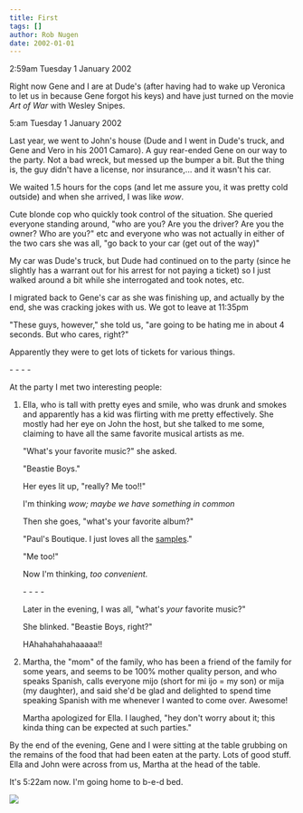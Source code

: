 ```yaml
---
title: First
tags: []
author: Rob Nugen
date: 2002-01-01
---
```


<p class=date>2:59am Tuesday 1 January 2002</p>

<p>Right now Gene and I are at Dude's (after having
had to wake up Veronica to let us in because Gene
forgot his keys) and have just turned on the movie
<em>Art of War</em> with Wesley Snipes.</p>

<p class=date>5:am Tuesday 1 January 2002</p>

<p>Last year, we went to John's house (Dude and I went
in Dude's truck, and Gene and Vero in his 2001
Camaro).  A guy rear-ended Gene on our way to the
party.  Not a bad wreck, but messed up the bumper a
bit.  But the thing is, the guy didn't have a license,
nor insurance,... and it wasn't his car.</p>

<p>We waited 1.5 hours for the cops (and let me assure
you, it was pretty cold outside) and when she arrived,
I was like <em>wow</em>.</p>

<p>Cute blonde cop who quickly took control of the
situation.  She queried everyone standing around, "who
are you?  Are you the driver?  Are you the owner?  Who
are you?" etc and everyone who was not actually in
either of the two cars she was all, "go back to your
car (get out of the way)"</p>

<p>My car was Dude's truck, but Dude had continued on
to the party (since he slightly has a warrant out for
his arrest for not paying a ticket) so I just walked
around a bit while she interrogated and took notes,
etc.</p>

<p>I migrated back to Gene's car as she was finishing
up, and actually by the end, she was cracking jokes
with us.  We got to leave at 11:35pm</p>

<p>"These guys, however," she told us, "are going to
be hating me in about 4 seconds.  But who cares,
right?"</p>

<p>Apparently they were to get lots of tickets for
various things.</p>

<p>- - - -</p>

<p>At the party I met two interesting people:</p>

<ol>
<li><p>Ella, who is tall with pretty eyes and smile, who was drunk and
smokes and apparently has a kid was flirting with me pretty
effectively.  She mostly had her eye on John the host, but she talked
to me some, claiming to have all the same favorite musical artists as
me.</p>

<p>"What's your favorite music?" she asked.</p>

<p>"Beastie Boys."</p>

<p>Her eyes lit up, "really?  Me too!!"</p>

<p>I'm thinking <em>wow; maybe we have something in common</em></p>

<p>Then she goes, "what's your favorite album?"</p>

<p>"Paul's Boutique.  I just loves all the <a
href="https://www.moire.com/beastieboys/samples/">samples</a>."</p>

<p>"Me too!"</p>

<p>Now I'm thinking, <em>too convenient.</em>

<p>- - - -</p>

<p>Later in the evening, I was all, "what's <em>your</em> favorite
music?"</p>

<p>She blinked.  "Beastie Boys, right?"</p>

<p>HAhahahahahaaaaa!!</p>
</li>

<li><p>Martha, the "mom" of the family, who has been a friend of the
family for some years, and seems to be 100% mother quality person, and
who speaks Spanish, calls everyone mijo (short for mi ijo = my son) or
mija (my daughter), and said she'd be glad and delighted to spend time
speaking Spanish with me whenever I wanted to come over.
Awesome!</p>

<p>Martha apologized for Ella.  I laughed, "hey don't worry about it;
this kinda thing can be expected at such parties."</p>
</li>
</ol>

<p>By the end of the evening, Gene and I were sitting at the table
grubbing on the remains of the food that had been eaten at the party.
Lots of good stuff.  Ella and John were across from us, Martha at the
head of the table.</p>

<p>It's 5:22am now.  I'm going home to b-e-d bed.</p>

<p>
<p><img src="/images/rob/wL-ROB.gif"/></p>

